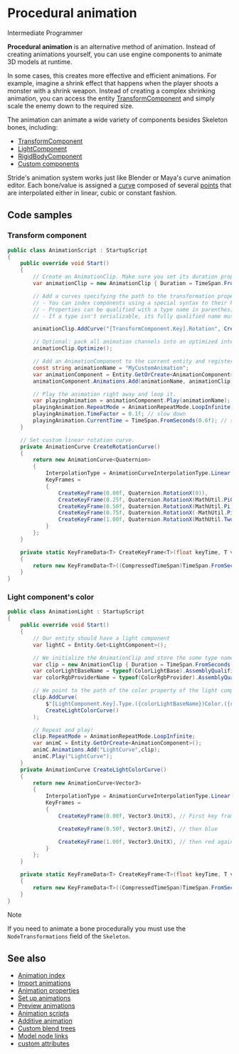 # Procedural animation

<span class="label label-doc-level">Intermediate</span>
<span class="label label-doc-audience">Programmer</span>

**Procedural animation** is an alternative method of animation. Instead of creating animations yourself, you can use engine components to animate 3D models at runtime. 

In some cases, this creates more effective and efficient animations. For example, imagine a shrink effect that happens when the player shoots a monster with a shrink weapon. Instead of creating a complex shrinking animation, you can access the entity [TransformComponent](xref:Stride.Engine.TransformComponent) and simply scale the enemy down to the required size.

The animation can animate a wide variety of components besides Skeleton bones, including:

* [TransformComponent](xref:Stride.Engine.TransformComponent)
* [LightComponent](xref:Stride.Engine.LightComponent)
* [RigidBodyComponent](xref:Stride.Physics.RigidbodyComponent)
* [Custom components](xref:Stride.Engine.EntityComponent)

Stride's animation system works just like Blender or Maya's curve animation editor. Each bone/value is assigned a [curve](xref:Stride.Animations.AnimationCurve) composed of several [points](xref:Stride.Animations.KeyFrameData) that are interpolated either in linear, cubic or constant fashion.

## Code samples

### Transform component

```cs
public class AnimationScript : StartupScript
{
    public override void Start()
    {
        // Create an AnimationClip. Make sure you set its duration properly.
        var animationClip = new AnimationClip { Duration = TimeSpan.FromSeconds(1) };

        // Add a curves specifying the path to the transformation property.
        // - You can index components using a special syntax to their key.
        // - Properties can be qualified with a type name in parenthesis.
        // - If a type isn't serializable, its fully qualified name must be used.

        animationClip.AddCurve("[TransformComponent.Key].Rotation", CreateRotationCurve());

        // Optional: pack all animation channels into an optimized interleaved format.
        animationClip.Optimize();

        // Add an AnimationComponent to the current entity and register our custom clip.
        const string animationName = "MyCustomAnimation";
        var animationComponent = Entity.GetOrCreate<AnimationComponent>();
        animationComponent.Animations.Add(animationName, animationClip);

        // Play the animation right away and loop it.
        var playingAnimation = animationComponent.Play(animationName);
        playingAnimation.RepeatMode = AnimationRepeatMode.LoopInfinite;
        playingAnimation.TimeFactor = 0.1f; // slow down
        playingAnimation.CurrentTime = TimeSpan.FromSeconds(0.6f); // start at different time
    }

    // Set custom linear rotation curve.
    private AnimationCurve CreateRotationCurve()
    {
        return new AnimationCurve<Quaternion>
        {
            InterpolationType = AnimationCurveInterpolationType.Linear,
            KeyFrames =
            {
                CreateKeyFrame(0.00f, Quaternion.RotationX(0)),
                CreateKeyFrame(0.25f, Quaternion.RotationX(MathUtil.PiOverTwo)),
                CreateKeyFrame(0.50f, Quaternion.RotationX(MathUtil.Pi)),
                CreateKeyFrame(0.75f, Quaternion.RotationX(-MathUtil.PiOverTwo)),
                CreateKeyFrame(1.00f, Quaternion.RotationX(MathUtil.TwoPi))
            }
        };
    }

    private static KeyFrameData<T> CreateKeyFrame<T>(float keyTime, T value)
    {
        return new KeyFrameData<T>((CompressedTimeSpan)TimeSpan.FromSeconds(keyTime), value);
    }
}
```


### Light component's color

```csharp
public class AnimationLight : StartupScript
{
    public override void Start()
    {
        // Our entity should have a light component
        var lightC = Entity.Get<LightComponent>();

        // We initialize the AnimationClip and store the some type names for later use.
        var clip = new AnimationClip { Duration = TimeSpan.FromSeconds(1) };
        var colorLightBaseName = typeof(ColorLightBase).AssemblyQualifiedName;
        var colorRgbProviderName = typeof(ColorRgbProvider).AssemblyQualifiedName;

        // We point to the path of the color property of the light component
        clip.AddCurve(
            $"[LightComponent.Key].Type.({colorLightBaseName})Color.({colorRgbProviderName})Value", 
            CreateLightColorCurve()
        );

        // Repeat and play!
        clip.RepeatMode = AnimationRepeatMode.LoopInfinite;
        var animC = Entity.GetOrCreate<AnimationComponent>();
        animC.Animations.Add("LightCurve",clip);
        animC.Play("LightCurve");
    }
    private AnimationCurve CreateLightColorCurve()
    {
        return new AnimationCurve<Vector3>
        {
            InterpolationType = AnimationCurveInterpolationType.Linear,
            KeyFrames =
            {
                CreateKeyFrame(0.00f, Vector3.UnitX), // First key frame makes the light red

                CreateKeyFrame(0.50f, Vector3.UnitZ), // then blue

                CreateKeyFrame(1.00f, Vector3.UnitX), // then red again so we can loop
            }
        };
    }

    private static KeyFrameData<T> CreateKeyFrame<T>(float keyTime, T value)
    {
        return new KeyFrameData<T>((CompressedTimeSpan)TimeSpan.FromSeconds(keyTime), value);
    }
}
```

>[!NOTE]
> If you need to animate a bone procedurally you must use the `NodeTransformations` field of the `Skeleton`.

## See also

* [Animation index](index.md)
* [Import animations](import-animations.md)
* [Animation properties](animation-properties.md)
* [Set up animations](set-up-animations.md)
* [Preview animations](preview-animations.md)
* [Animation scripts](animation-scripts.md)
* [Additive animation](additive-animation.md)
* [Custom blend trees](custom-blend-trees.md)
* [Model node links](model-node-links.md)
* [custom attributes](custom-attributes.md)